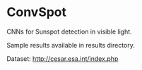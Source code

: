 # ConvSpot
CNNs for Sunspot detection in visible light.

Sample results available in results directory.

Dataset: http://cesar.esa.int/index.php
